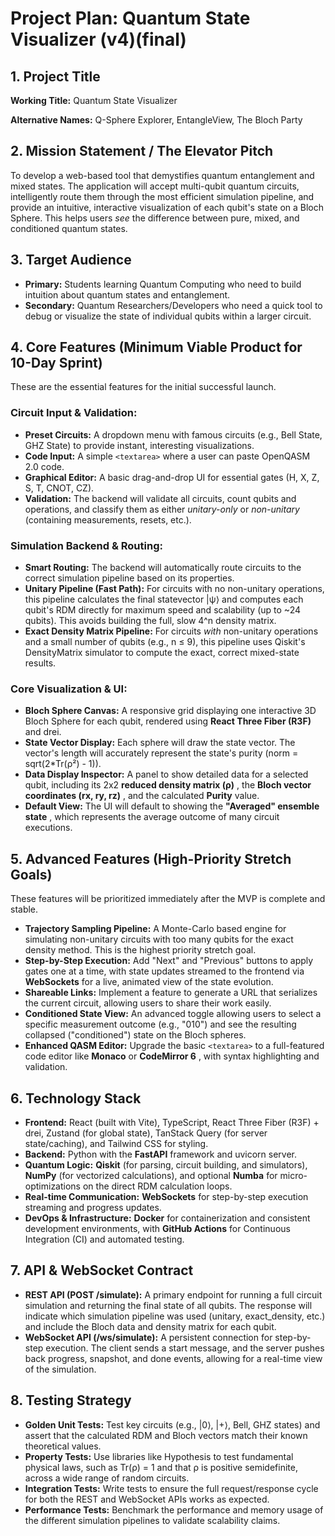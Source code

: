 # Project Plan: Quantum State Visualizer (v4)(final)

## 1. Project Title

**Working Title:** Quantum State Visualizer

**Alternative Names:** Q-Sphere Explorer, EntangleView, The Bloch Party

## 2. Mission Statement / The Elevator Pitch

To develop a web-based tool that demystifies quantum entanglement and mixed states. The application will accept multi-qubit quantum circuits, intelligently route them through the most efficient simulation pipeline, and provide an intuitive, interactive visualization of each qubit's state on a Bloch Sphere. This helps users *see* the difference between pure, mixed, and conditioned quantum states.

## 3. Target Audience

* **Primary:** Students learning Quantum Computing who need to build intuition about quantum states and entanglement.
* **Secondary:** Quantum Researchers/Developers who need a quick tool to debug or visualize the state of individual qubits within a larger circuit.

## 4. Core Features (Minimum Viable Product for 10-Day Sprint)

These are the essential features for the initial successful launch.

### Circuit Input & Validation:

* **Preset Circuits:** A dropdown menu with famous circuits (e.g., Bell State, GHZ State) to provide instant, interesting visualizations.
* **Code Input:** A simple `<textarea>` where a user can paste OpenQASM 2.0 code.
* **Graphical Editor:** A basic drag-and-drop UI for essential gates (H, X, Z, S, T, CNOT, CZ).
* **Validation:** The backend will validate all circuits, count qubits and operations, and classify them as either *unitary-only* or *non-unitary* (containing measurements, resets, etc.).

### Simulation Backend & Routing:

* **Smart Routing:** The backend will automatically route circuits to the correct simulation pipeline based on its properties.
* **Unitary Pipeline (Fast Path):** For circuits with no non-unitary operations, this pipeline calculates the final statevector |ψ⟩ and computes each qubit's RDM directly for maximum speed and scalability (up to ~24 qubits). This avoids building the full, slow 4^n density matrix.
* **Exact Density Matrix Pipeline:** For circuits *with* non-unitary operations and a small number of qubits (e.g., n ≤ 9), this pipeline uses Qiskit's DensityMatrix simulator to compute the exact, correct mixed-state results.

### Core Visualization & UI:

* **Bloch Sphere Canvas:** A responsive grid displaying one interactive 3D Bloch Sphere for each qubit, rendered using **React Three Fiber (R3F)** and drei.
* **State Vector Display:** Each sphere will draw the state vector. The vector's length will accurately represent the state's purity (norm = sqrt(2*Tr(ρ²) - 1)).
* **Data Display Inspector:** A panel to show detailed data for a selected qubit, including its 2x2  **reduced density matrix (ρ)** , the  **Bloch vector coordinates (rx, ry, rz)** , and the calculated **Purity** value.
* **Default View:** The UI will default to showing the  **"Averaged" ensemble state** , which represents the average outcome of many circuit executions.

## 5. Advanced Features (High-Priority Stretch Goals)

These features will be prioritized immediately after the MVP is complete and stable.

* **Trajectory Sampling Pipeline:** A Monte-Carlo based engine for simulating non-unitary circuits with too many qubits for the exact density method. This is the highest priority stretch goal.
* **Step-by-Step Execution:** Add "Next" and "Previous" buttons to apply gates one at a time, with state updates streamed to the frontend via **WebSockets** for a live, animated view of the state evolution.
* **Shareable Links:** Implement a feature to generate a URL that serializes the current circuit, allowing users to share their work easily.
* **Conditioned State View:** An advanced toggle allowing users to select a specific measurement outcome (e.g., "010") and see the resulting collapsed ("conditioned") state on the Bloch spheres.
* **Enhanced QASM Editor:** Upgrade the basic `<textarea>` to a full-featured code editor like **Monaco** or  **CodeMirror 6** , with syntax highlighting and validation.

## 6. Technology Stack

* **Frontend:** React (built with Vite), TypeScript, React Three Fiber (R3F) + drei, Zustand (for global state), TanStack Query (for server state/caching), and Tailwind CSS for styling.
* **Backend:** Python with the **FastAPI** framework and uvicorn server.
* **Quantum Logic:** **Qiskit** (for parsing, circuit building, and simulators), **NumPy** (for vectorized calculations), and optional **Numba** for micro-optimizations on the direct RDM calculation loops.
* **Real-time Communication:** **WebSockets** for step-by-step execution streaming and progress updates.
* **DevOps & Infrastructure:** **Docker** for containerization and consistent development environments, with **GitHub Actions** for Continuous Integration (CI) and automated testing.

## 7. API & WebSocket Contract

* **REST API (POST /simulate):** A primary endpoint for running a full circuit simulation and returning the final state of all qubits. The response will indicate which simulation pipeline was used (unitary, exact_density, etc.) and include the Bloch data and density matrix for each qubit.
* **WebSocket API (/ws/simulate):** A persistent connection for step-by-step execution. The client sends a start message, and the server pushes back progress, snapshot, and done events, allowing for a real-time view of the simulation.

## 8. Testing Strategy

* **Golden Unit Tests:** Test key circuits (e.g., |0⟩, |+⟩, Bell, GHZ states) and assert that the calculated RDM and Bloch vectors match their known theoretical values.
* **Property Tests:** Use libraries like Hypothesis to test fundamental physical laws, such as Tr(ρ) = 1 and that ρ is positive semidefinite, across a wide range of random circuits.
* **Integration Tests:** Write tests to ensure the full request/response cycle for both the REST and WebSocket APIs works as expected.
* **Performance Tests:** Benchmark the performance and memory usage of the different simulation pipelines to validate scalability claims.
